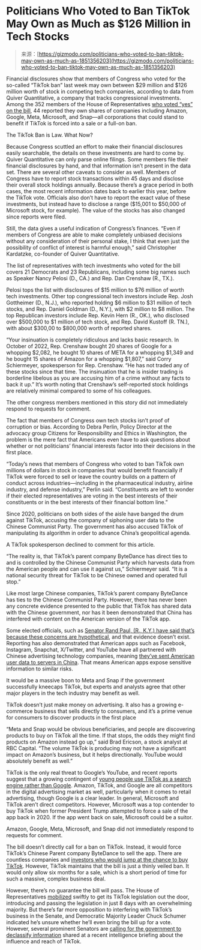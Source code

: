 <!--yml
category: 未分类
date: 2024-05-29 12:35:05
-->

# Politicians Who Voted to Ban TikTok May Own as Much as $126 Million in Tech Stocks

> 来源：[https://gizmodo.com/politicians-who-voted-to-ban-tiktok-may-own-as-much-as-1851356203](https://gizmodo.com/politicians-who-voted-to-ban-tiktok-may-own-as-much-as-1851356203)

Financial disclosures show that members of Congress who voted for the so-called “TikTok ban” last week may own between $29 million and $126 million worth of stock in competing tech companies, according to data from Quiver Quantitative, a company that tracks congressional investments. Among the 352 members of the House of Representatives [who voted “yes” on the bill](https://gizmodo.com/tiktok-ban-bill-passes-in-the-house-1851330061), 44 reported they own shares of companies including Amazon, Google, Meta, Microsoft, and Snap—all corporations that could stand to benefit if TikTok is forced into a sale or a full-on ban.

The TikTok Ban is Law. What Now?

<track kind="captions" label="English" src="https://kinja.com/api/videoupload/caption/22455.vtt" srclang="en">

Because Congress scuttled an effort to make their financial disclosures easily searchable, the details on these investments are hard to come by. Quiver Quantitative can only parse online filings. Some members file their financial disclosures by hand, and that information isn’t present in the data set. There are several other caveats to consider as well. Members of Congress have to report stock transactions within 45 days and disclose their overall stock holdings annually. Because there’s a grace period in both cases, the most recent information dates back to earlier this year, before the TikTok vote. Officials also don’t have to report the exact value of these investments, but instead have to disclose a range ($15,001 to $50,000 of Microsoft stock, for example). The value of the stocks has also changed since reports were filed.

Still, the data gives a useful indication of Congress’s finances. “Even if members of Congress are able to make completely unbiased decisions without any consideration of their personal stake, I think that even just the possibility of conflict of interest is harmful enough,” said Christopher Kardatzke, co-founder of Quiver Quantitative.

The list of representatives with tech investments who voted for the bill covers 21 Democrats and 23 Republicans, including some big names such as Speaker Nancy Pelosi (D., CA.) and Rep. Dan Crenshaw (R., TX.).

Pelosi tops the list with disclosures of $15 million to $76 million of worth tech investments. Other top congressional tech investors include Rep. Josh Gottheimer (D., N.J.), who reported holding $6 million to $31 million of tech stocks, and Rep. Daniel Goldman (D., N.Y.), with $2 million to $8 million. The top Republican investors include Rep. Kevin Hern (R., OK.), who disclosed over $500,000 to $1 million of tech stock, and Rep. David Kustoff (R. TN.), with about $300,00 to $800,000 worth of reported shares.

“Your insinuation is completely ridiculous and lacks basic research. In October of 2022, Rep. Crenshaw bought 20 shares of Google for a whopping $2,082, he bought 10 shares of META for a whopping $1,349 and he bought 15 shares of Amazon for a whopping $1,807,” said Corry Schiermeyer, spokesperson for Rep. Crenshaw. “He has not traded any of these stocks since that time. The insinuation that he is insider trading is borderline libelous as you are accusing him of a crime without any facts to back it up.” It’s worth noting that Crenshaw’s self-reported stock holdings are relatively minimal compared to some of his colleagues.

The other congress members mentioned in this story did not immediately respond to requests for comment.

The fact that members of Congress own tech stocks isn’t proof of corruption or bias. According to Debra Perlin, Policy Director at the advocacy group Citizens for Responsibility and Ethics in Washington, the problem is the mere fact that Americans even have to ask questions about whether or not politicians’ financial interests factor into their decisions in the first place.

“Today’s news that members of Congress who voted to ban TikTok own millions of dollars in stock in companies that would benefit financially if TikTok were forced to sell or leave the country builds on a pattern of conduct across industries—including in the pharmaceutical industry, airline industry, and defense industry,” Perlin said. “Constituents are left to wonder if their elected representatives are voting in the best interests of their constituents or in the best interests of their financial bottom line.”

Since 2020, politicians on both sides of the aisle have banged the drum against TikTok, accusing the company of siphoning user data to the Chinese Communist Party. The government has also accused TikTok of manipulating its algorithm in order to advance China’s geopolitical agenda.

A TikTok spokesperson declined to comment for this article.

“The reality is, that TikTok’s parent company ByteDance has direct ties to and is controlled by the Chinese Communist Party which harvests data from the American people and can use it against us,” Schiermeyer said. “It is a national security threat for TikTok to be Chinese owned and operated full stop.”

Like most large Chinese companies, TikTok’s parent company ByteDance has ties to the Chinese Communist Party. However, there has never been any concrete evidence presented to the public that TikTok has shared data with the Chinese government, nor has it been demonstrated that China has interfered with content on the American version of the TikTok app.

Some elected officials, such as [Senator Rand Paul, (R., K.Y.) have said that’s because these concerns are hypothetical](https://www.washingtonpost.com/technology/2024/03/12/tik-tok-bill-house-vote/), and that evidence doesn’t exist. Reporting has also demonstrated that American apps such as Facebook, Instagram, Snapchat, X/Twitter, and YouTube have all partnered with Chinese advertising technology companies, meaning [they’ve sent American user data to servers in China](https://gizmodo.com/it-doesn-t-matter-who-owns-tiktok-1844595163). That means American apps expose sensitive information to similar risks.

It would be a massive boon to Meta and Snap if the government successfully kneecaps TikTok, but experts and analysts agree that other major players in the tech industry may benefit as well.

TikTok doesn’t just make money on advertising. It also has a growing e-commerce business that sells directly to consumers, and it’s a prime venue for consumers to discover products in the first place

“Meta and Snap would be obvious beneficiaries, and people are discovering products to buy on TikTok all the time. If that stops, the odds they might find products on Amazon instead go up,” said Brad Ericson, a stock analyst at RBC Capital. “The volume TikTok is producing may not have a significant impact on Amazon’s business, but it helps directionally. YouTube would absolutely benefit as well.”

TikTok is the only real threat to Google’s YouTube, and recent reports suggest that a growing contingent of [young people use TikTok as a search engine rather than Google](https://www.emarketer.com/content/gen-z-prefers-tiktok-google-searches). Amazon, TikTok, and Google are all competitors in the digital advertising market as well, particularly when it comes to retail advertising, though Google is a clear leader. In general, Microsoft and TikTok aren’t direct competitors. However, Microsoft was a top contender to buy TikTok when former President Trump attempted to force a sale of the app back in 2020\. If the app went back on sale, Microsoft could be a suitor.

Amazon, Google, Meta, Microsoft, and Snap did not immediately respond to requests for comment.

The bill doesn’t directly call for a ban on TikTok. Instead, it would force TikTok’s Chinese Parent company ByteDance to sell the app. There are countless companies and [investors who would jump at the chance to buy TikTok](https://gizmodo.com/the-rich-old-men-who-want-to-buy-tiktok-1851335918). However, TikTok maintains that the bill is just a thinly veiled ban. It would only allow six months for a sale, which is a short period of time for such a massive, complex business deal.

However, there’s no guarantee the bill will pass. The House of Representatives [mobilized](https://gizmodo.com/tiktok-activates-army-of-u-s-tweens-to-stop-a-total-ba-1851316561) swiftly to get its TikTok legislation out the door, introducing and passing the legislation in just 8 days with an overwhelming majority. But there’s far more opposition to interfering with TikTok’s business in the Senate, and Democratic Majority Leader Chuck Schumer indicated he’s unsure whether he’ll even bring the bill up for a vote. However, several prominent Senators are [calling for the government to declassify information](https://www.npr.org/2024/03/21/1239691465/tiktok-ban-bill-senate) shared at a recent intelligence briefing about the influence and reach of TikTok.